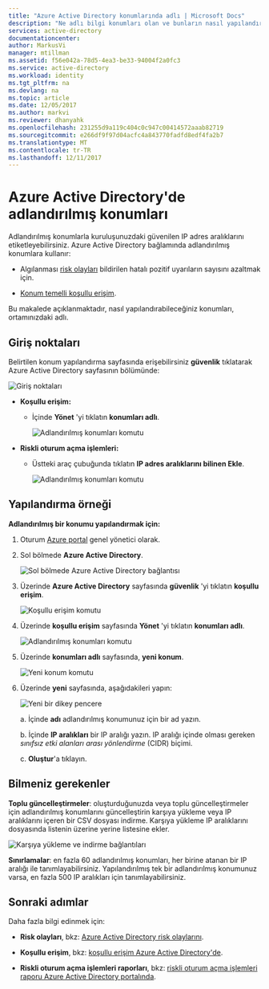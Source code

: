 ```yaml
---
title: "Azure Active Directory konumlarında adlı | Microsoft Docs"
description: "Ne adlı bilgi konumları olan ve bunların nasıl yapılandırılacağı."
services: active-directory
documentationcenter: 
author: MarkusVi
manager: mtillman
ms.assetid: f56e042a-78d5-4ea3-be33-94004f2a0fc3
ms.service: active-directory
ms.workload: identity
ms.tgt_pltfrm: na
ms.devlang: na
ms.topic: article
ms.date: 12/05/2017
ms.author: markvi
ms.reviewer: dhanyahk
ms.openlocfilehash: 231255d9a119c404c0c947c00414572aaab82719
ms.sourcegitcommit: e266df9f97d04acfc4a843770fadfd8edf4fa2b7
ms.translationtype: MT
ms.contentlocale: tr-TR
ms.lasthandoff: 12/11/2017
---
```

# <a name="named-locations-in-azure-active-directory"></a>Azure Active Directory'de adlandırılmış konumları

Adlandırılmış konumlarla kuruluşunuzdaki güvenilen IP adres aralıklarını etiketleyebilirsiniz. Azure Active Directory bağlamında adlandırılmış konumlara kullanır:

- Algılanması [risk olayları](active-directory-reporting-risk-events.md) bildirilen hatalı pozitif uyarıların sayısını azaltmak için.  

- [Konum temelli koşullu erişim](active-directory-conditional-access-azure-portal.md#locations).


Bu makalede açıklanmaktadır, nasıl yapılandırabileceğiniz konumları, ortamınızdaki adlı.


## <a name="entry-points"></a>Giriş noktaları

Belirtilen konum yapılandırma sayfasında erişebilirsiniz **güvenlik** tıklatarak Azure Active Directory sayfasının bölümünde:

![Giriş noktaları](./media/active-directory-named-locations/34.png)

- **Koşullu erişim:**

    - İçinde **Yönet** 'yi tıklatın **konumları adlı**.
    
        ![Adlandırılmış konumları komutu](./media/active-directory-named-locations/06.png)

- **Riskli oturum açma işlemleri:**

    - Üstteki araç çubuğunda tıklatın **IP adres aralıklarını bilinen Ekle**.

       ![Adlandırılmış konumları komutu](./media/active-directory-named-locations/35.png)



## <a name="configuration-example"></a>Yapılandırma örneği

**Adlandırılmış bir konumu yapılandırmak için:**

1. Oturum [Azure portal](https://portal.azure.com) genel yönetici olarak.

2. Sol bölmede **Azure Active Directory**.

    ![Sol bölmede Azure Active Directory bağlantısı](./media/active-directory-named-locations/01.png)

3. Üzerinde **Azure Active Directory** sayfasında **güvenlik** 'yi tıklatın **koşullu erişim**.

    ![Koşullu erişim komutu](./media/active-directory-named-locations/05.png)


4. Üzerinde **koşullu erişim** sayfasında **Yönet** 'yi tıklatın **konumları adlı**.

    ![Adlandırılmış konumları komutu](./media/active-directory-named-locations/06.png)


5. Üzerinde **konumları adlı** sayfasında, **yeni konum**.

    ![Yeni konum komutu](./media/active-directory-named-locations/07.png)


6. Üzerinde **yeni** sayfasında, aşağıdakileri yapın:

    ![Yeni bir dikey pencere](./media/active-directory-named-locations/56.png)

    a. İçinde **adı** adlandırılmış konumunuz için bir ad yazın.

    b. İçinde **IP aralıkları** bir IP aralığı yazın. IP aralığı içinde olması gereken *sınıfsız etki alanları arası yönlendirme* (CIDR) biçimi.  

    c. **Oluştur**'a tıklayın.



## <a name="what-you-should-know"></a>Bilmeniz gerekenler

**Toplu güncelleştirmeler**: oluşturduğunuzda veya toplu güncelleştirmeler için adlandırılmış konumlarını güncelleştirin karşıya yükleme veya IP aralıklarını içeren bir CSV dosyası indirme. Karşıya yükleme IP aralıklarını dosyasında listenin üzerine yerine listesine ekler.

![Karşıya yükleme ve indirme bağlantıları](./media/active-directory-named-locations/09.png)


**Sınırlamalar**: en fazla 60 adlandırılmış konumları, her birine atanan bir IP aralığı ile tanımlayabilirsiniz. Yapılandırılmış tek bir adlandırılmış konumunuz varsa, en fazla 500 IP aralıkları için tanımlayabilirsiniz.


## <a name="next-steps"></a>Sonraki adımlar

Daha fazla bilgi edinmek için:

- **Risk olayları**, bkz: [Azure Active Directory risk olaylarını](active-directory-reporting-risk-events.md).

- **Koşullu erişim**, bkz: [koşullu erişim Azure Active Directory'de](active-directory-conditional-access-azure-portal.md).

- **Riskli oturum açma işlemleri raporları**, bkz: [riskli oturum açma işlemleri raporu Azure Active Directory portalında](active-directory-reporting-security-risky-sign-ins.md).  
